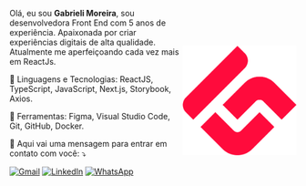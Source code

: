 <img src="./logo.png" alt="ilustração de um computador" min-width="200px" max-width="200px" width="200px" align="right" style="margin-top: 80px;">

<p align="left"> 
  Olá, eu sou <strong>Gabrieli Moreira</strong>, sou desenvolvedora Front End com 5 anos de experiência.
  Apaixonada por criar experiências digitais de alta qualidade.
  Atualmente me aperfeiçoando cada vez mais em ReactJs.
</p>

<p align="left">
  🦄 Linguagens e Tecnologias: ReactJS, TypeScript, JavaScript, Next.js, Storybook, Axios.
</p>

<p align="left">
  💼 Ferramentas: Figma, Visual Studio Code, Git, GitHub, Docker.
</p>

<p align="left">
  💌 Aqui vai uma mensagem para entrar em contato com você: ⤵️
</p>

<p align="left">
  <a href="#" title="Gmail">
  <img src="https://img.shields.io/badge/gabrieli.moreira@outlook.com.br-006bed?style=flat-square&logo=Gmail&logoColor=white&link=mailto:gabrieli.moreira@outlook.com.br" alt="Gmail"/></a>
  <a href="#" title="LinkedIn">
  <img src="https://img.shields.io/badge/-Linkedin-0e76a8?style=flat-square&logo=Linkedin&logoColor=white&link=https://www.linkedin.com/in/gabrieli-luisa-moreira-40a4b8159/" alt="LinkedIn"/></a>
  <a href="#" title="WhatsApp">
  <img src="https://img.shields.io/badge/-WhatsApp-25d366?style=flat-square&labelColor=25d366&logo=whatsapp&logoColor=white&link=https://wa.me/5516997345580" alt="WhatsApp"/></a>
</p>
